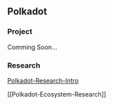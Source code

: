 ## Polkadot

### Project

Comming Soon...

### Research

[Polkadot-Research-Intro](substrate-polka-kus/polka-research-intro.md)


[[Polkadot-Ecosystem-Research]]